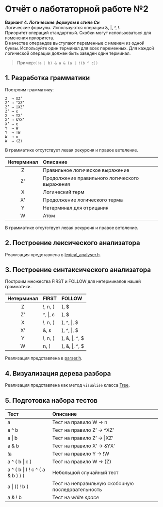 # Отчёт о лаботаторной работе №2

**Вариант 4. _Логические формулы в стиле Си_** <br>
Логические формулы. Используются операции &, |, ^, !.<br>
Приоритет операций стандартный. Скобки могут использоваться для изменения приоритета.<br>
В качестве операндов выступают переменные с именем из одной буквы. Используйте один терминал для всех переменных. Для каждой логической операции должен быть заведен один терминал.<br>
>Пример:```(!a | b) & a & (a | !(b ^ c))```

## 1. Разработка грамматики

Построим грамматику:
```
Z  → XZ’
Z’ → ^XZ’
Z’ → |XZ’
Z’ → ε
X  → YX’
X’ → &YX’
X’ → ε
Y  → W
Y  → !W
W  → n
W  → (Z)
```
В грамматике отсутствует левая рекурсия и правое ветвление.

| Нетерминал | Описание                                      |
| :--------: |:----------------------------------------------|
| Z          | Правильное логическое выражение               |
| Z'         | Продолжение правильного логического выражения |
| X          | Логический терм                               |
| X'         | Продолжение логического терма                 |
| Y          | Нетерминал для отрицания                      |
| W          | Атом                                          |

В грамматике отсутствует левая рекурсия и правое ветвление.

## 2. Построение лексического анализатора

Реализация представлена в [lexical_analyser.h](lexical_analyser.h).

## 3. Построение синтаксического анализатора

Построим множества FIRST и FOLLOW для нетерминалов нашей грамматики.

| Нетерминал | FIRST    | FOLLOW         |
| :--------: | :------- | :------------- |
| Z	         | !, n, (  | ), $           |
| Z’         | ^, \|, ε | ), $           |
| X	         | !, n, (	| ), ^, \|, $    |
| X’       	 | &, ε	    | ), ^, \|, $    |
| Y	         | !, n, (	| ), &, \|, ^, $ |
| W	         | n, (	    | ), &, \|, ^, $ |

Реализация представлена в [parser.h](parser.h).

## 4. Визуализация дерева разбора

Реализация представлена как метод `visualise` класса [Tree](Tree.h).

## 5. Подготовка набора тестов

| Тест                             | Описание                                          |
| :------------------------------- | :------------------------------------------------ |
| a	                               | Тест на правило W → n                             |
| a ^ b	                           | Тест на правило Z’ → ^XZ’                         |
| a \| b	                       | Тест на правило Z’ → \|XZ’                        |
| a & b	                           | Тест на правило X’ → &YX’                         |
| !a	                           | Тест на правило Y → !W                            |
| a ^ ( b \| c )	               | Тест на правило W → (Z)                           |
| a ^ ( b \| ( ! c ^ ( a & b ) ) ) | Небольшой случайный тест                          |
| a \| (( ! b ) 	               | Тест на неправильную скобочную последовательность |
| a     &   !           b          | Тест на *white space*                             |
